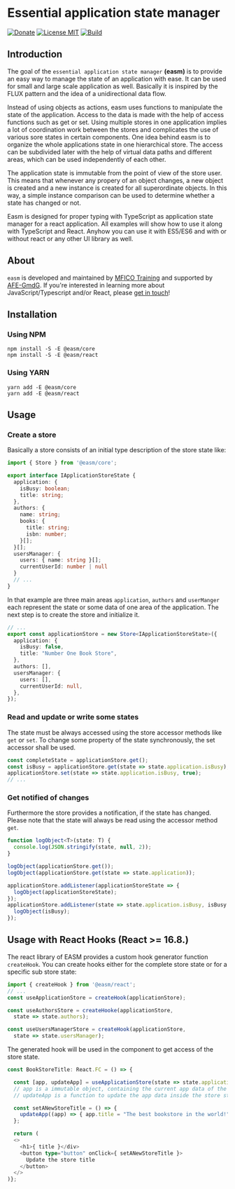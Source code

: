 # Essential application state manager

[![Donate](https://img.shields.io/badge/donate-paypal-blue.svg)](https://paypal.me/dotnetautor)
[![License MIT](https://img.shields.io/badge/license-MIT-green.svg?style=flat-square)](https://github.com/dotnetautor/easm/blob/master/LICENSE.md)
[![Build](https://travis-ci.org/dotnetautor/easm.svg?branch=master)](https://travis-ci.org/dotnetautor/easm)

## Introduction
The goal of the `essential application state manager` **(easm)** is to provide an easy way to manage the state of an application with ease. It can be used for small and large scale application as well. Basically it is inspired by the FLUX pattern and the idea of a unidirectional data flow.

Instead of using objects as actions, easm uses functions to manipulate the state of the application. Access to the data is made with the help of access functions such as get or set. Using multiple stores in one application implies a lot of coordination work between the stores and complicates the use of various sore states in certain components. One idea behind easm is to organize the whole applications state in one hierarchical store. The access can be subdivided later with the help of virtual data paths and different areas, which can be used independently of each other.

The application state is immutable from the point of view of the store user. This means that whenever any propery of an object changes, a new object is created and a new instance is created for all superordinate objects. In this way, a simple instance comparison can be used to determine whether a state has changed or not.

Easm is designed for proper typing with TypeScript as application state manager for a react application. All examples will show how to use it along with TypeScript and React. Anyhow you can use it with ES5/ES6 and with or without react or any other UI library as well.

## About
`easm` is developed and maintained by [MFICO Training](https://mfico.de) and supported by [AFE-GmdG](mailto:afe-gmdg@gmx.de). If you're interested in learning more about JavaScript/Typescript and/or React, please [get in touch](mailto:training@mfico.de)!

## Installation
### Using NPM
```
npm install -S -E @easm/core
npm install -S -E @easm/react
```

### Using YARN
```
yarn add -E @easm/core
yarn add -E @easm/react

```

## Usage
### Create a store
Basically a store consists of an initial type description of the store state like:
```ts
import { Store } from '@easm/core';

export interface IApplicationStoreState {
  application: {
    isBusy: boolean;
    title: string;
  },
  authors: {
    name: string;
    books: {
      title: string;
      isbn: number;
    }[];
  }[];
  usersManager: {
    users: { name: string }[];
    currentUserId: number | null
  }
  // ...
}
```

In that example are three main areas `application`, `authors` and `userManger` each represent the state or some data of one area of the application. The next step is to create the store and initialize it.
```ts
// ...
export const applicationStore = new Store<IApplicationStoreState>({
  application: {
    isBusy: false,
    title: "Number One Book Store",
  },
  authors: [],
  usersManager: {
    users: [],
    currentUserId: null,
  },
});
```

### Read and update or write some states
The state must be always accessed using the store accessor methods like `get` or `set`.
To change some property of the state synchronously, the set accessor shall be used.

```ts
const completeState = applicationStore.get();
const isBusy = applicationStore.get(state => state.application.isBusy);
applicationStore.set(state => state.application.isBusy, true);
// ...
```
### Get notified of changes
Furthermore the store provides a notification, if the state has changed.
Please note that the state will always be read using the accessor method `get`.

```ts
function logObject<T>(state: T) {
  console.log(JSON.stringify(state, null, 2));
}

logObject(applicationStore.get());
logObject(applicationStore.get(state => state.application));

applicationStore.addListener(applicationStoreState => {
  logObject(applicationStoreState);
});
applicationStore.addListener(state => state.application.isBusy, isBusy => {
  logObject(isBusy);
});

```

## Usage with React Hooks (React >= 16.8.)
The react library of EASM provides a custom hook generator function `createHook`.
You can create hooks either for the complete store state or for a specific sub store state:
```ts
import { createHook } from '@easm/react';
// ...
const useApplicationStore = createHook(applicationStore);

const useAuthorsStore = createHooke(applicationStore,
  state => state.authors);

const useUsersManagerStore = createHook(applicationStore,
  state => state.usersManager);
```

The generated hook will be used in the component to get access of the store state.
```ts
const BookStoreTitle: React.FC = () => {

  const [app, updateApp] = useApplicationStore(state => state.application);
  // app is a immutable object, containing the current app data of the store state.
  // updateApp is a function to update the app data inside the store state.

  const setANewStoreTitle = () => {
    updateApp((app) => { app.title = "The best bookstore in the world!" });
  };

  return (
  <>
    <h1>{ title }</div>
    <button type="button" onClick={ setANewStoreTitle }>
      Update the store title
    </button>
  </>
)};
```
